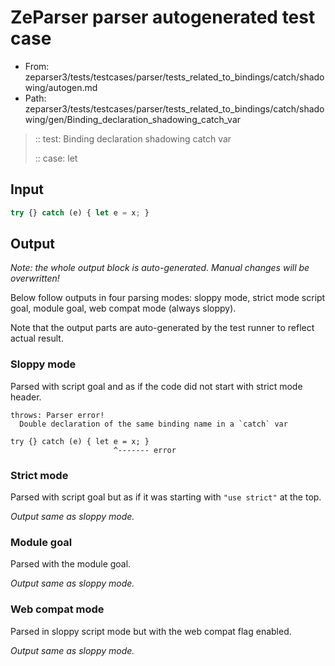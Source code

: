 # ZeParser parser autogenerated test case

- From: zeparser3/tests/testcases/parser/tests_related_to_bindings/catch/shadowing/autogen.md
- Path: zeparser3/tests/testcases/parser/tests_related_to_bindings/catch/shadowing/gen/Binding_declaration_shadowing_catch_var

> :: test: Binding declaration shadowing catch var
>
> :: case: let

## Input


`````js
try {} catch (e) { let e = x; }
`````

## Output

_Note: the whole output block is auto-generated. Manual changes will be overwritten!_

Below follow outputs in four parsing modes: sloppy mode, strict mode script goal, module goal, web compat mode (always sloppy).

Note that the output parts are auto-generated by the test runner to reflect actual result.

### Sloppy mode

Parsed with script goal and as if the code did not start with strict mode header.

`````
throws: Parser error!
  Double declaration of the same binding name in a `catch` var

try {} catch (e) { let e = x; }
                       ^------- error
`````

### Strict mode

Parsed with script goal but as if it was starting with `"use strict"` at the top.

_Output same as sloppy mode._

### Module goal

Parsed with the module goal.

_Output same as sloppy mode._

### Web compat mode

Parsed in sloppy script mode but with the web compat flag enabled.

_Output same as sloppy mode._
